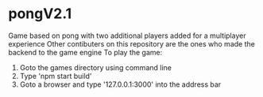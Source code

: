 # pongV2.1
Game based on pong with two additional players added for a multiplayer experience
Other contibuters on this repository are the ones who made the backend to the game engine
To play the game:
1. Goto the games directory using command line
2. Type 'npm start build'
3. Goto a browser and type '127.0.0.1:3000' into the address bar
